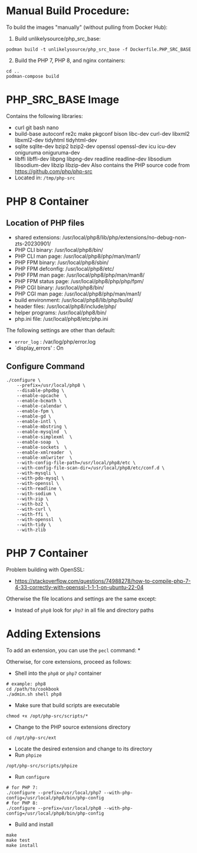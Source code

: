 # Manual Build Procedure:
To build the images "manually" (without pulling from Docker Hub):
1. Build unlikelysource/php_src_base:
```
podman build -t unlikelysource/php_src_base -f Dockerfile.PHP_SRC_BASE
```
2. Build the PHP 7, PHP 8, and nginx containers:
```
cd ..
podman-compose build
```

# PHP_SRC_BASE Image
Contains the following libraries:
* curl git bash nano
* build-base autoconf re2c make pkgconf bison libc-dev curl-dev libxml2 libxml2-dev  tidyhtml tidyhtml-dev
* sqlite sqlite-dev bzip2 bzip2-dev openssl openssl-dev icu icu-dev oniguruma oniguruma-dev
* libffi libffi-dev libpng libpng-dev readline readline-dev libsodium libsodium-dev libzip libzip-dev
Also contains the PHP source code from https://github.com/php/php-src
* Located in: `/tmp/php-src`

# PHP 8 Container

## Location of PHP files
* shared extensions:     /usr/local/php8/lib/php/extensions/no-debug-non-zts-20230901/
* PHP CLI binary:        /usr/local/php8/bin/
* PHP CLI man page:      /usr/local/php8/php/man/man1/
* PHP FPM binary:        /usr/local/php8/sbin/
* PHP FPM defconfig:     /usr/local/php8/etc/
* PHP FPM man page:      /usr/local/php8/php/man/man8/
* PHP FPM status page:   /usr/local/php8/php/php/fpm/
* PHP CGI binary:        /usr/local/php8/bin/
* PHP CGI man page:      /usr/local/php8/php/man/man1/
* build environment:     /usr/local/php8/lib/php/build/
* header files:          /usr/local/php8/include/php/
* helper programs:       /usr/local/php8/bin/
* php.ini file:          /usr/local/php8/etc/php.ini

The following settings are other than default:
* `error_log` : /var/log/php/error.log
* `display_errors' : On

## Configure Command
```
./configure \
    --prefix=/usr/local/php8 \
    --disable-phpdbg \
    --enable-opcache  \
    --enable-bcmath \
    --enable-calendar \
    --enable-fpm \
    --enable-gd \
    --enable-intl \
    --enable-mbstring \
    --enable-mysqlnd  \
    --enable-simplexml  \
    --enable-soap  \
    --enable-sockets  \
    --enable-xmlreader  \
    --enable-xmlwriter  \
    --with-config-file-path=/usr/local/php8/etc \
    --with-config-file-scan-dir=/usr/local/php8/etc/conf.d \
    --with-mysqli \
    --with-pdo-mysql \
    --with-openssl \
    --with-readline \
    --with-sodium \
    --with-zip \
    --with-bz2 \
    --with-curl \
    --with-ffi \
    --with-openssl  \
    --with-tidy \
    --with-zlib
```
# PHP 7 Container
Problem building with OpenSSL:
* https://stackoverflow.com/questions/74988278/how-to-compile-php-7-4-33-correctly-with-openssl-1-1-1-on-ubuntu-22-04

Otherwise the file locations and settings are the same except:
* Instead of `php8` look for `php7` in all file and directory paths

# Adding Extensions
To add an extension, you can use the `pecl` command:
* 

Otherwise, for core extensions, proceed as follows:
* Shell into the `php8` or `php7` container
```
# example: php8
cd /path/to/cookbook
./admin.sh shell php8
```
* Make sure that build scripts are executable
```
chmod +x /opt/php-src/scripts/*
```
* Change to the PHP source extensions directory
```
cd /opt/php-src/ext
```
* Locate the desired extension and change to its directory
* Run `phpize`
```
/opt/php-src/scripts/phpize
```
* Run `configure`
```
# for PHP 7:
./configure --prefix=/usr/local/php7 --with-php-config=/usr/local/php8/bin/php-config
# for PHP 8:
./configure --prefix=/usr/local/php8 --with-php-config=/usr/local/php8/bin/php-config
```
* Build and install
```
make
make test
make install
```

